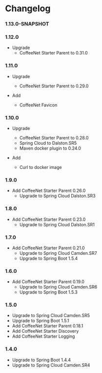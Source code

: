 # Changelog 

### 1.13.0-SNAPSHOT

### 1.12.0
* Upgrade
  * CoffeeNet Starter Parent to 0.31.0

### 1.11.0
* Upgrade
  * CoffeeNet Starter Parent to 0.29.0

* Add
  * CoffeeNet Favicon

### 1.10.0
* Upgrade
  * CoffeeNet Starter Parent to 0.28.0
  * Spring Cloud to Dalston.SR5
  * Maven docker plugin to 0.24.0

* Add
  * Curl to docker image

### 1.9.0
* Add CoffeeNet Starter Parent 0.26.0
  * Upgrade to Spring Cloud Dalston.SR3

### 1.8.0
* Add CoffeeNet Starter Parent 0.23.0
  * Upgrade to Spring Cloud Dalston.SR1

### 1.7.0
* Add CoffeeNet Starter Parent 0.21.0
  * Upgrade to Spring Cloud Camden.SR7
  * Upgrade to Spring Boot 1.5.4

### 1.6.0
* Add CoffeeNet Starter Parent 0.19.0
  * Upgrade to Spring Cloud Camden.SR6
  * Upgrade to Spring Boot 1.5.3

### 1.5.0
* Upgrade to Spring Cloud Camden.SR5
* Upgrade to Spring Boot 1.5.1
* Add CoffeeNet Starter Parent 0.18.1
* Add CoffeeNet Starter Discovery
* Add CoffeeNet Starter Logging

### 1.4.0
* Upgrade to Spring Boot 1.4.4
* Upgrade to Spring Cloud Camden.SR4
